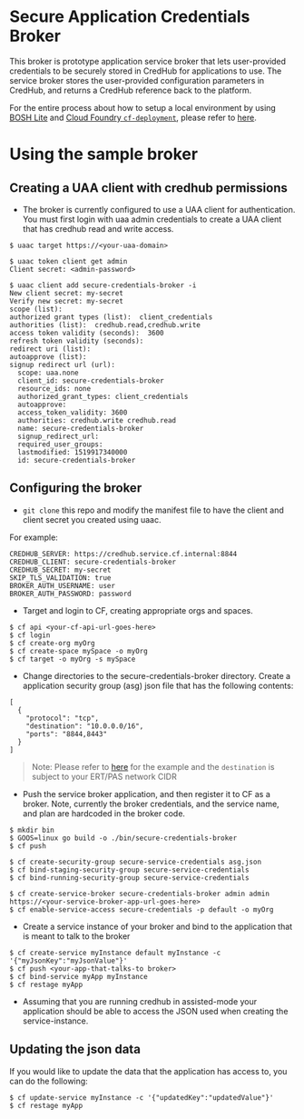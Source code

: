 
# Secure Application Credentials Broker

This broker is prototype application service broker that lets user-provided credentials to be securely stored in CredHub for applications to use. 
The service broker stores the user-provided configuration parameters in CredHub, and returns a CredHub reference back to the platform.

For the entire process about how to setup a local environment by using [BOSH Lite](https://bosh.io/docs/bosh-lite) and [Cloud Foundry `cf-deployment`](https://github.com/cloudfoundry/cf-deployment/), please refer to [here](README-CF-DEPLOYMENT.md).

# Using the sample broker
## Creating a UAA client with credhub permissions

* The broker is currently configured to use a UAA client for authentication. You must first login with uaa admin credentials to create a UAA client that has credhub read and write access.

```
$ uaac target https://<your-uaa-domain>

$ uaac token client get admin
Client secret: <admin-password>

$ uaac client add secure-credentials-broker -i
New client secret: my-secret
Verify new secret: my-secret
scope (list):
authorized grant types (list):  client_credentials
authorities (list):  credhub.read,credhub.write
access token validity (seconds):  3600
refresh token validity (seconds):
redirect uri (list):
autoapprove (list):
signup redirect url (url):
  scope: uaa.none
  client_id: secure-credentials-broker
  resource_ids: none
  authorized_grant_types: client_credentials
  autoapprove:
  access_token_validity: 3600
  authorities: credhub.write credhub.read
  name: secure-credentials-broker
  signup_redirect_url:
  required_user_groups:
  lastmodified: 1519917340000
  id: secure-credentials-broker
```

## Configuring the broker

* `git clone` this repo and modify the manifest file to have the client and client secret you created using uaac.

For example:
```
CREDHUB_SERVER: https://credhub.service.cf.internal:8844
CREDHUB_CLIENT: secure-credentials-broker
CREDHUB_SECRET: my-secret
SKIP_TLS_VALIDATION: true
BROKER_AUTH_USERNAME: user
BROKER_AUTH_PASSWORD: password
```

* Target and login to CF, creating appropriate orgs and spaces.

```
$ cf api <your-cf-api-url-goes-here>
$ cf login
$ cf create-org myOrg
$ cf create-space mySpace -o myOrg
$ cf target -o myOrg -s mySpace
```

* Change directories to the secure-credentials-broker directory. Create a application security group (asg) json file that has the following contents:

```
[
  {
    "protocol": "tcp",
    "destination": "10.0.0.0/16",
    "ports": "8844,8443"
  }
]
```

> Note: Please refer to [here](asg.json) for the example and the `destination` is subject to your ERT/PAS network CIDR

* Push the service broker application, and then register it to CF as a broker. 
Note, currently the broker credentials, and the service name, and plan are hardcoded in the broker code.

```
$ mkdir bin
$ GOOS=linux go build -o ./bin/secure-credentials-broker
$ cf push

$ cf create-security-group secure-service-credentials asg.json
$ cf bind-staging-security-group secure-service-credentials
$ cf bind-running-security-group secure-service-credentials

$ cf create-service-broker secure-credentials-broker admin admin https://<your-service-broker-app-url-goes-here>
$ cf enable-service-access secure-credentials -p default -o myOrg
```

* Create a service instance of your broker and bind to the application that is meant to talk to the broker
```
$ cf create-service myInstance default myInstance -c '{"myJsonKey":"myJsonValue"}'
$ cf push <your-app-that-talks-to broker> 
$ cf bind-service myApp myInstance
$ cf restage myApp 
```

* Assuming that you are running credhub in assisted-mode your application should be able to access the JSON used when creating the service-instance.  

## Updating the json data

If you would like to update the data that the application has access to, you can do the following:

```
$ cf update-service myInstance -c '{"updatedKey":"updatedValue"}'
$ cf restage myApp
```

